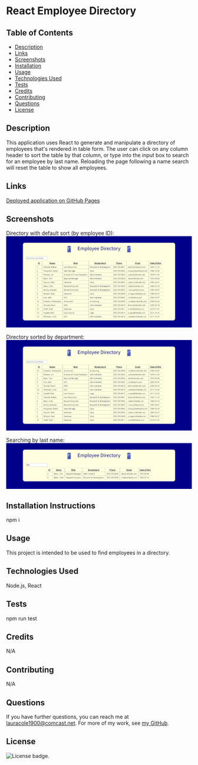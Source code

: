 # React Employee Directory

## Table of Contents

* [Description](#description)
* [Links](#links)
* [Screenshots](#screenshots)
* [Installation](#installation)
* [Usage](#usage)
* [Technologies Used](#technologies)
* [Tests](#tests)
* [Credits](#credits)
* [Contributing](#contributing)
* [Questions](#questions)
* [License](#license)

## Description

This application uses React to generate and manipulate a directory of employees that's rendered in table form. The user can click on any column header to sort the table by that column, or type into the input box to search for an employee by last name. Reloading the page following a name search will reset the table to show all employees.

## Links

[Deployed application on GitHub Pages](https://lauracole1900.github.io/reactEmployeeDirectory/)

## Screenshots

Directory with default sort (by employee ID):
![Default sort screencap:](src/assets/default-sort-screencap.png)

Directory sorted by department:
![Department sort screencap](src/assets/department-sort-screencap.png)

Searching by last name:
![Search results on last name](src/assets/search-by-last-name.png)

## Installation Instructions

npm i

## Usage

This project is intended to be used to find employees in a directory.

## Technologies Used

Node.js, React

## Tests

npm run test

## Credits

N/A

## Contributing

N/A

## Questions

If you have further questions, you can reach me at lauracole1900@comcast.net. For more of my work, see [my GitHub](https://github.com/LauraCole1900).

## License

![License badge](https://img.shields.io/badge/license-MIT-brightgreen).